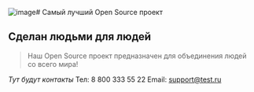 ![image](https://github.com/netology-code/git-homeworks-neuro-pr/assets/159151026/1572e467-6a40-4551-ad29-54a4caf35ea6)# Самый лучший Open Source проект

## Сделан людьми для людей

> Наш Open Source проект предназначен для объединения людей со всего мира!

_Тут будут контакты_
Тел: 8 800 333 55 22
Email: support@test.ru
